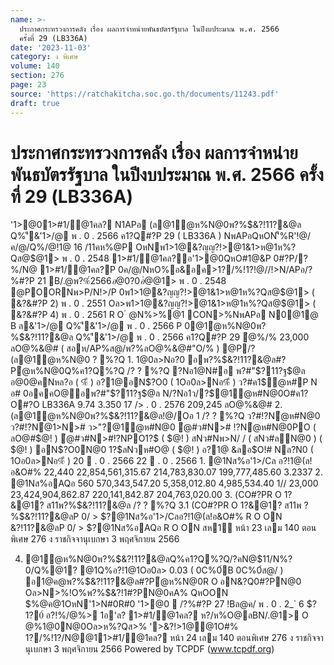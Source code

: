 ```yaml
---
name: >-
  ประกาศกระทรวงการคลัง เรื่อง ผลการจำหน่ายพันธบัตรรัฐบาล ในปีงบประมาณ พ.ศ. 2566
  ครั้งที่ 29 (LB336A)
date: '2023-11-03'
category: ง พิเศษ
volume: 140
section: 276
page: 23
source: 'https://ratchakitcha.soc.go.th/documents/11243.pdf'
draft: true
---
```


# ประกาศกระทรวงการคลัง เรื่อง ผลการจำหน่ายพันธบัตรรัฐบาล ในปีงบประมาณ พ.ศ. 2566 ครั้งที่ 29 (LB336A)

'1>@01>#1/@1คล? N1APอ (ล@1ํ@ห%N@0พ?%$&?!11?&@ล Q%'ี&'1>/@ พ . 0 . 2566 ค1?Q#?P 29 ( LB336A ) NพAPอQหON'็%R'!@/ค/@/Q%/@!1@ 16 /11คห%@P OหNพ1>1@&?ญญ?!>@1&1>ห@1ห%?Qส@$@1> พ . 0 . 2548 1>#1/@1คล?อ'1>@0QหO#1@&P 0#?P/?%/N@ 1>#1/@1คล?P 0ค/@/NหO%อ&อค>1?/%!1?!@//!>N/APอ/?%#?P 21 B/.@พ?%$์ 2566 อ@0?0อํ@%@!@/ค/@/Q%/@!1@ 7 /@!1@ 20 (1) Oล>/@!1@ 21 OหNพ1>1@&?ญญ?!>@1&1>ห@1 ห%?Qส@$@1> พ . 0 . 2548 @POORNพ>P/N!>/P 0พ1>1@&?ญญ?!>@1&1>ห@1ห%?Qส@$@1> ( &?&#?P 2) พ . 0 . 2551 Oล>พ1>1@&?ญญ?!>@1&1>ห@1ห%?Qส@$@1> ( &?&#?P 4) พ . 0 . 2561 R O ํ @N%>%@1 CON>%NพAPอ N0@1@ B ล&'1>/@ Q%'ี&'1>/@ พ . 0 . 2566 P 0@1ํ@ห%N@0พ?%$&?!11?&@ล Q%'ี&'1>/@ พ . 0 . 2566 ค1?Q#?P 29 ํ@%/% 23,000 ลO@%&@# ( สอห/AP%ส@/พ?%ลO@%&@#"O/% ) @P/?(ล@1ํ@ห%N@0 ? %?Q 1. 1@0ล>Nอ?0 อพ?%$&?!11?&@ล#?Pํ@ห%N@0Q%ค1?Q%?Q /? ? %?Q ?Nอ1@N#อ พ?#"$?11?ฐ$@ล อ@0@คNหล?อ ( %ี ) อ?1@อN$?O0 ( 1Oอ0ล>Nอ%ี ) ว?#ค1$ํ@ห#P N อ# 0อคคO@อพ?#"$?11?ฐ$@ล N/?Nอ1ว/?$@1ํ@ห#N@0O#ค1?O#?O LB336A 9.74 3.350 17 /> . 0 . 2576 209,245 ลO@%&@# 2. (ล@1ํ@ห%N@0พ?%$&?!11?&@ล!@/Oอ 1 /? ? %?Q ว?#!?Nํ@ห#N@0 ว?#!?Nํ@1>N># ว>"?@1ํ@ห#N@0 ํ@#ว#N># !?Nํ@ห#N@0PO ( ลO@#$@! ) ํ@#ว#N>#!?NPO1?$ ( $@! ) สNว#Nพ>N/ / ( สNว#ลN@0 ) ( $@! ) อN$?O0N@0 1?$ลNวห#O@ ( $@! ) อ?1@ &ลอ$O!# Nล?N0 ( 1Oอ0ล>Nอ%ี ) 20  . 0 . 2566 22  . 0 . 2566 1. @1Nส%อ'1>/Cล อ?!1@(ล!อ&O#% 22,440 22,854,561,315.67 214,783,830.07 199,777,485.60 3.2337 2. @1Nส%อAQอ 560 570,343,547.20 5,358,012.80 4,985,534.40 1// 23,000 23,424,904,862.87 220,141,842.87 204,763,020.00 3. (CO#?PR O 1?&@1? ส11พ?%$&?!11?&@ล /? ? %?Q 3.1 (CO#?PR O 1?&@1? ส11พ ? %$&?!11?&@ลP 0/ > $?@1Nส%อ'1>/Cลอ?!1@(ล!อ&O#% R O ON $%@ค@1พ@>0์ ส"@&?%@1N>%อAP% Oล> Contractual Savings Funds 3.2 (CO#?PR O 1?&@1? ส11พ ? %$&?!11?&@ลP 0/ > $?@1Nส%อAQอ R O ON สห1์ หน้า 23 เลม 140 ตอนพิเศษ 276 ง ราชกิจจานุเบกษา 3 พฤศจิกายน 2566

4. @1ํ@ห%N@0พ?%$&?!11?&@ลQ%ค1?Q%?Q/?คN@$11/N%?0/Q%@1? @1Q%อ?!1@1Oอ0ล> 0.03 ( 0C%0์B 0C%0์ส@/ ) อ1@ค@พ?%$&?!11?&@ล#?Pํ@ห%N@0R O อN&?Q0#?PN@0 Oล>N>%!O%พ?%$&?!1#?PN@0คA% QหOON $%@ค@1OหN'1>N#0R#0 '1>@0  /?%#?P 27 !Bล@ค/ พ . 0 . 2_` 6 $?1?0์ อ?!%/@%> 1อ'ล? 1>#1/@1คล? ห?/ห%O@ลBN/.@1> O @%1@0N@0Oล>ห%?Qส>% '>&?!>1@@1O#% 1?/%!1?/N@@11>#1/@1คล? หน้า 24 เลม 140 ตอนพิเศษ 276 ง ราชกิจจานุเบกษา 3 พฤศจิกายน 2566 Powered by TCPDF (www.tcpdf.org)
